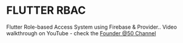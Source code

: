 # FLUTTER RBAC

Flutter Role-based Access System using Firebase & Provider.. Video walkthrough on YouTube - check the [Founder @50 Channel](https://www.youtube.com/channel/UCQdDdKqtWBpVVcnlL1MDhMg)
